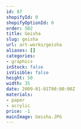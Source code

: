```yaml
---
id: 87
shopifyId: 0
shopifyOptionId: 0
order: 502
title: Geisha
slug: geisha
url: art-works/geisha
aliases: []
categories:
- graphics
inStock: false
isVisible: false
height: 50
width: 35
date: 2009-01-01T00:00:00Z
materials:
- paper
- acrylic
price: -1
mainImage: Geisha.JPG
---
```

